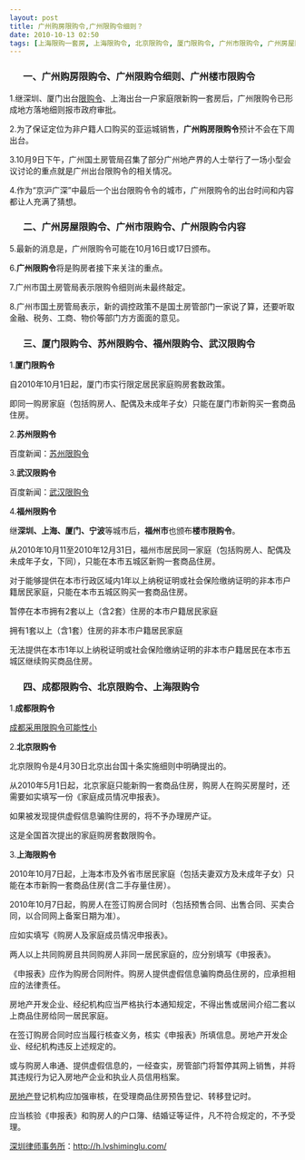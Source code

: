 ```yaml
---
layout: post
title: 广州购房限购令,广州限购令细则？
date: 2010-10-13 02:50
tags: [上海限购一套房, 上海限购令, 北京限购令, 厦门限购令, 广州市限购令, 广州房屋限购令, 广州楼市限购令, 广州限购令内容, 成都限购令, 武汉限购令, 深圳房产律师咨询, 福州限购令, 苏州限购令, 限购令]
---
```

<ol>
<h3>一、广州购房限购令、广州限购令细则、广州楼市限购令</h3>
</ol>
1.继深圳、厦门出台<a href="http://h.lvshiminglu.com/law/tag/%E9%99%90%E8%B4%AD%E4%BB%A4" target="_blank">限购令</a>、上海出台一户家庭限新购一套房后，广州限购令已形成地方落地细则报市政府审批。

2.为了保证定位为非户籍人口购买的亚运城销售，<strong>广州购房限购令</strong>预计不会在下周出台。

3.10月9日下午，广州国土房管局召集了部分广州地产界的人士举行了一场小型会议讨论的重点就是广州出台限购令的相关情况。

4.作为“京沪广深”中最后一个出台限购令令的城市，广州限购令的出台时间和内容都让人充满了猜想。
<ol>
<h3>二、广州房屋限购令、广州市限购令、广州限购令内容</h3>
</ol>
5.最新的消息是，广州限购令可能在10月16日或17日颁布。

6.<strong>广州限购令</strong>将是购房者接下来关注的重点。

7.广州市国土房管局表示限购令细则尚未最终敲定。

8.广州市国土房管局表示，新的调控政策不是国土房管部门一家说了算，还要听取金融、税务、工商、物价等部门方方面面的意见。
<ol>
<h3>三、厦门限购令、苏州限购令、福州限购令、武汉限购令</h3>
</ol>
1.<strong>厦门限购令</strong>

自2010年10月1日起，厦门市实行限定居民家庭购房套数政策。

即同一购房家庭（包括购房人、配偶及未成年子女）只能在厦门市新购买一套商品住房。

2.<strong>苏州限购令</strong>

百度新闻：<a href="http://news.baidu.com/ns?word=%CB%D5%D6%DD%CF%DE%B9%BA%C1%EE&amp;tn=newstitle&amp;from=news&amp;ie=gb2312&amp;bs=%CB%D5%D6%DD%CF%DE%B9%BA%C1%EE&amp;sr=0&amp;cl=2&amp;rn=20&amp;ct=0&amp;prevct=no" target="_blank">苏州限购令</a>

3.<strong>武汉限购令</strong>

百度新闻：<a href="http://news.baidu.com/ns?word=%CE%E4%BA%BA%CF%DE%B9%BA%C1%EE&amp;tn=newstitle&amp;from=news&amp;ie=gb2312&amp;bs=%CE%E4%BA%BA%CF%DE%B9%BA%C1%EE&amp;sr=0&amp;cl=2&amp;rn=20&amp;ct=0&amp;prevct=0" target="_blank">武汉限购令</a>

4.<strong>福州限购令</strong>

继<strong>深圳、上海、厦门、宁波</strong>等城市后，<strong>福州市</strong>也颁布<strong>楼市限购令</strong>。

从2010年10月11至2010年12月31日，福州市居民同一家庭（包括购房人、配偶及未成年子女，下同），只能在本市五城区新购一套商品住房。

对于能够提供在本市行政区域内1年以上纳税证明或社会保险缴纳证明的非本市户籍居民家庭，只能在本市五城区购买一套商品住房。

暂停在本市拥有2套以上（含2套）住房的本市户籍居民家庭

拥有1套以上（含1套）住房的非本市户籍居民家庭

无法提供在本市1年以上纳税证明或社会保险缴纳证明的非本市户籍居民在本市五城区继续购买商品住房。
<ol>
<h3>四、成都限购令、北京限购令、上海限购令</h3>
</ol>
1.<strong>成都限购令</strong>

<a href="http://cd.focus.cn/news/2010-10-08/1064611.html" target="_blank">成都采用限购令可能性小</a>

2.<strong>北京限购令</strong>

北京限购令是4月30日北京出台国十条实施细则中明确提出的。

从2010年5月1日起，北京家庭只能新购一套商品住房，购房人在购买房屋时，还需要如实填写一份《家庭成员情况申报表》。

如果被发现提供虚假信息骗购住房的，将不予办理房产证。

这是全国首次提出的家庭购房套数限购令。

3.<strong>上海限购令</strong>

2010年10月7日起，上海本市及外省市居民家庭（包括夫妻双方及未成年子女）只能在本市新购一套商品住房(含二手存量住房）。

2010年10月7日起，购房人在签订购房合同时（包括预售合同、出售合同、买卖合同，以合同网上备案日期为准）。

应如实填写《购房人及家庭成员情况申报表》。

两人以上共同购房且共同购房人非同一居民家庭的，应分别填写《申报表》。

《申报表》应作为购房合同附件。购房人提供虚假信息骗购商品住房的，应承担相应的法律责任。

房地产开发企业、经纪机构应当严格执行本通知规定，不得出售或居间介绍二套以上商品住房给同一居民家庭。

在签订购房合同时应当履行核查义务，核实《申报表》所填信息。房地产开发企业、经纪机构违反上述规定的。

或与购房人串通、提供虚假信息的，一经查实，房管部门将暂停其网上销售，并将其违规行为记入房地产企业和执业人员信用档案。

<a href="http://h.lvshiminglu.com/" target="_blank">房地产</a>登记机构应加强审核，在受理商品住房预告登记、转移登记时。

应当核验《申报表》和购房人的户口簿、结婚证等证件，凡不符合规定的，不予受理。

<a href="http://h.lvshiminglu.com/">深圳律师事务所</a>：<a href="http://h.lvshiminglu.com/">http://h.lvshiminglu.com/</a>

